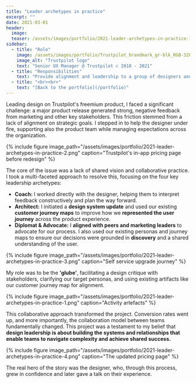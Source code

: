 ```yaml
---
title: "Leader archetypes in practice"
excerpt: ""
date: 2021-03-01
header:
  image:
  teaser: /assets/images/portfolio/2021-leader-archetypes-in-practice-1.png
sidebar:
  - title: "Role"
    image: /assets/images/portfolio/Trustpilot_brandmark_gr-blk_RGB-320x132px.png
    image_alt: "Trustpilot logo"
    text: "Senior UX Manager @ Trustpilot ⊂ 2018 - 2021"
  - title: "Responsibilities"
    text: "Provide alignment and leadership to a group of designers and researchers working on the B2B product."
  - title: "<br><br>" 
    text: "[Back to the portfolio](/portfolio)"    
---
```


Leading design on Trustpilot's freemium product, I faced a significant challenge: a major product release generated strong, negative feedback from marketing and other key stakeholders. This friction stemmed from a lack of alignment on strategic goals. I stepped in to help the designer under fire, supporting also the product team while managing expectations across the organization.

{% include figure image_path="/assets/images/portfolio/2021-leader-archetypes-in-practice-2.png" caption="Trustpilot's in-app pricing page before redesign" %}

The core of the issue was a lack of shared vision and collaborative practice. I took a multi-faceted approach to resolve this, focusing on the four key leadership archetypes:
* **Coach:** I worked directly with the designer, helping them to interpret feedback constructively and plan the way forward.
* **Architect:** I initiated a **design system update** and used our existing **customer journey maps** to improve how we **represented the user journey** across the product experience.
* **Diplomat & Advocate:** I **aligned with peers and marketing leaders** to advocate for our process. I also used our existing personas and journey maps to ensure our decisions were grounded in **discovery** and a shared understanding of the user.

{% include figure image_path="/assets/images/portfolio/2021-leader-archetypes-in-practice-3.png" caption="Self service upgrade journey" %}

My role was to be the **'glube'**, facilitating a design critique with stakeholders, clarifying our target personas, and using existing artifacts like our customer journey map for alignment. 

{% include figure image_path="/assets/images/portfolio/2021-leader-archetypes-in-practice-1.png" caption="Activity artefacts" %}

This collaborative approach transformed the project. Conversion rates went up, and more importantly, the collaboration model between teams fundamentally changed. This project was a testament to my belief that **design leadership is about building the systems and relationships that enable teams to navigate complexity and achieve shared success.** 

{% include figure image_path="/assets/images/portfolio/2021-leader-archetypes-in-practice-4.png" caption="The updated pricing page" %}

The real hero of the story was the designer, who, through this process, grew in confidence and later gave a talk on their experience.
